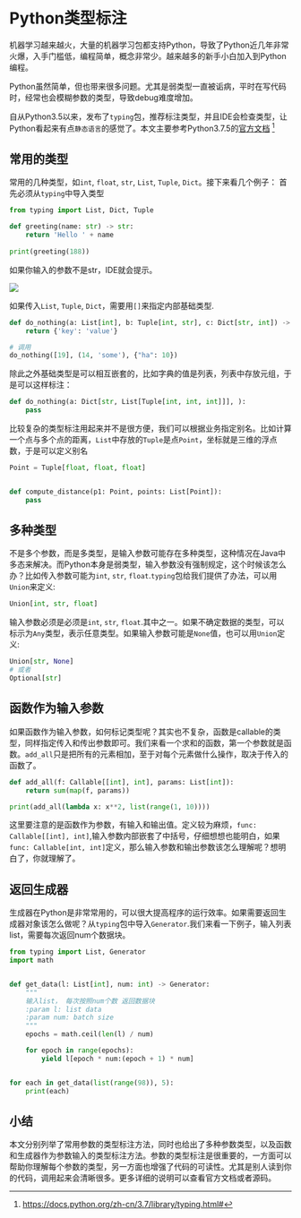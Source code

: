# Python类型标注

机器学习越来越火，大量的机器学习包都支持Python，导致了Python近几年非常火爆，入手门槛低，编程简单，概念非常少。越来越多的新手小白加入到Python编程。

Python虽然简单，但也带来很多问题。尤其是弱类型一直被诟病，平时在写代码时，经常也会模糊参数的类型，导致debug难度增加。

自从Python3.5以来，发布了`typing`包，推荐标注类型，并且IDE会检查类型，让Python看起来有点`静态语言`的感觉了。本文主要参考Python3.7.5的[官方文档](https://docs.python.org/zh-cn/3.7/library/typing.html#) [^1]

## 常用的类型
常用的几种类型，如`int`, `float`, `str`, `List`, `Tuple`, `Dict`。接下来看几个例子：
首先必须从`typing`中导入类型

```python
from typing import List, Dict, Tuple
```

```python
def greeting(name: str) -> str:
    return 'Hello ' + name
    
print(greeting(188))
```

如果你输入的参数不是str，IDE就会提示。

![](http://www.blackedu.vip/admin/wp-content/uploads/2019/11/类型标注.png)

如果传入`List`, `Tuple`, `Dict`，需要用`[]`来指定内部基础类型.

```python
def do_nothing(a: List[int], b: Tuple[int, str], c: Dict[str, int]) -> Dict[str, str]:
    return {'key': 'value'}

# 调用
do_nothing([19], (14, 'some'), {"ha": 10})
```

除此之外基础类型是可以相互嵌套的，比如字典的值是列表，列表中存放元组，于是可以这样标注：

```python
def do_nothing(a: Dict[str, List[Tuple[int, int, int]]], ):
	pass
```

比较复杂的类型标注用起来并不是很方便，我们可以根据业务指定别名。比如计算一个点与多个点的距离，`List`中存放的`Tuple`是点`Point`，坐标就是三维的浮点数，于是可以定义别名

```python
Point = Tuple[float, float, float]


def compute_distance(p1: Point, points: List[Point]):
    pass
```

## 多种类型

不是多个参数，而是多类型，是输入参数可能存在多种类型，这种情况在Java中多态来解决。而Python本身是弱类型，输入参数没有强制规定，这个时候该怎么办？比如传入参数可能为`int`, `str`, `float`.`typing`包给我们提供了办法，可以用`Union`来定义:

```python
Union[int, str, float]
```
输入参数必须是必须是`int`, `str`, `float`.其中之一。如果不确定数据的类型，可以标示为`Any`类型，表示任意类型。如果输入参数可能是`None`值，也可以用`Union`定义:

```python
Union[str, None]
# 或者
Optional[str]
```

## 函数作为输入参数

如果函数作为输入参数，如何标记类型呢？其实也不复杂，函数是callable的类型，同样指定传入和传出参数即可。我们来看一个求和的函数，第一个参数就是函数。`add_all`只是把所有的元素相加，至于对每个元素做什么操作，取决于传入的函数了。

```python
def add_all(f: Callable[[int], int], params: List[int]):
    return sum(map(f, params))

print(add_all(lambda x: x**2, list(range(1, 10))))
```
这里要注意的是函数作为参数，有输入和输出值。定义较为麻烦，`func: Callable[[int], int]`,输入参数内部嵌套了中括号，仔细想想也能明白，如果`func: Callable[int, int]`定义，那么输入参数和输出参数该怎么理解呢？想明白了，你就理解了。

## 返回生成器
生成器在Python是非常常用的，可以很大提高程序的运行效率。如果需要返回生成器对象该怎么做呢？从`typing`包中导入`Generator`.我们来看一下例子，输入列表list，需要每次返回num个数据块。

```python
from typing import List, Generator
import math


def get_data(l: List[int], num: int) -> Generator:
    """
    输入list， 每次按照num个数 返回数据块
    :param l: list data
    :param num: batch size
    """
    epochs = math.ceil(len(l) / num)

    for epoch in range(epochs):
        yield l[epoch * num:(epoch + 1) * num]


for each in get_data(list(range(98)), 5):
    print(each)

```

## 小结
本文分别列举了常用参数的类型标注方法，同时也给出了多种参数类型，以及函数和生成器作为参数输入的类型标注方法。参数的类型标注是很重要的，一方面可以帮助你理解每个参数的类型，另一方面也增强了代码的可读性。尤其是别人读到你的代码，调用起来会清晰很多。更多详细的说明可以查看官方文档或者源码。

[^1]: https://docs.python.org/zh-cn/3.7/library/typing.html#